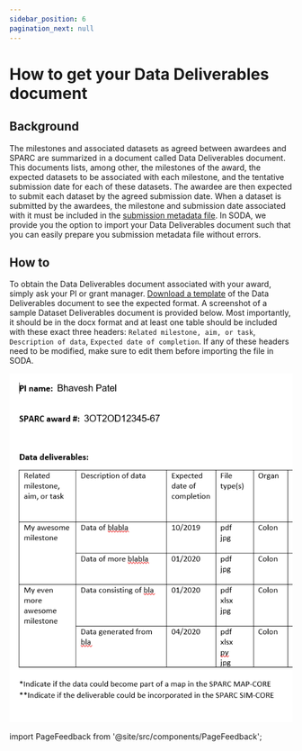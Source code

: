 ```yaml
---
sidebar_position: 6
pagination_next: null
---
```


# How to get your Data Deliverables document

## Background

The milestones and associated datasets as agreed between awardees and SPARC are summarized in a document called Data Deliverables document. This documents lists, among other, the milestones of the award, the expected datasets to be associated with each milestone, and the tentative submission date for each of these datasets. The awardee are then expected to submit each dataset by the agreed submission date. When a dataset is submitted by the awardees, the milestone and submission date associated with it must be included in the [submission metadata file](../prepare-metadata/create-submission.md). In SODA, we provide you the option to import your Data Deliverables document such that you can easily prepare you submission metadata file without errors.

## How to

To obtain the Data Deliverables document associated with your award, simply ask your PI or grant manager. [Download a template](https://github.com/fairdataihub/SODA-for-SPARC/blob/main/src/file_templates/DataDeliverablesDocument-template.docx?raw=true) of the Data Deliverables document to see the expected format. A screenshot of a sample Dataset Deliverables document is provided below. Most importantly, it should be in the docx format and at least one table should be included with these exact three headers: `Related milestone, aim, or task`, `Description of data`, `Expected date of completion`. If any of these headers need to be modified, make sure to edit them before importing the file in SODA.

![](https://github.com/fairdataihub/SODA-for-SPARC/blob/main/docs/documentation/How%20to/submission/data-deliverables-doc-example.PNG?raw=true)

import PageFeedback from '@site/src/components/PageFeedback';

<PageFeedback />
